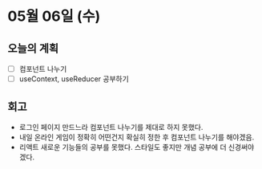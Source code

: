 # 05월 06일 (수)

## 오늘의 계획

- [ ] 컴포넌트 나누기
- [ ] useContext, useReducer 공부하기

## 회고

- 로그인 페이지 만드느라 컴포넌트 나누기를 제대로 하지 못했다.
- 내일 온라인 게임이 정확히 어떤건지 확실히 정한 후 컴포넌트 나누기를 해야겠음.
- 리액트 새로운 기능들의 공부를 못했다. 스타일도 좋지만 개념 공부에 더 신경써야겠다.
